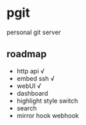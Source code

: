 # pgit

personal git server

## roadmap

* http api √
* embed ssh √
* webUI √
* dashboard
* highlight style switch
* search
* mirror hook webhook

